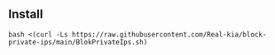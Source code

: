 ## Install
```
bash <(curl -Ls https://raw.githubusercontent.com/Real-kia/block-private-ips/main/BlokPrivateIps.sh)

```